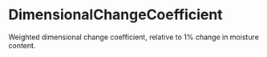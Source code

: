 DimensionalChangeCoefficient
============================

Weighted dimensional change coefficient, relative to 1% change in moisture content.
